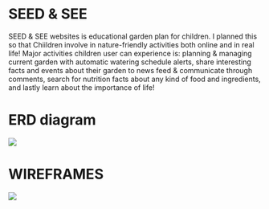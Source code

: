 # SEED & SEE

SEED & SEE websites is educational garden plan for children. I planned this so that Chiildren involve in nature-friendly activities both online and in real life! Major activities children user can experience is: planning & managing current garden with automatic watering schedule alerts, share interesting facts and events about their garden to news feed & communicate through comments, search for nutrition facts about any kind of food and ingredients, and lastly learn about the importance of life! 


# ERD diagram

![](images/seedAndSeeERD.jpg?raw=true)

# WIREFRAMES

![](images/seedAndSeeWireframe.jpg?raw=true)
